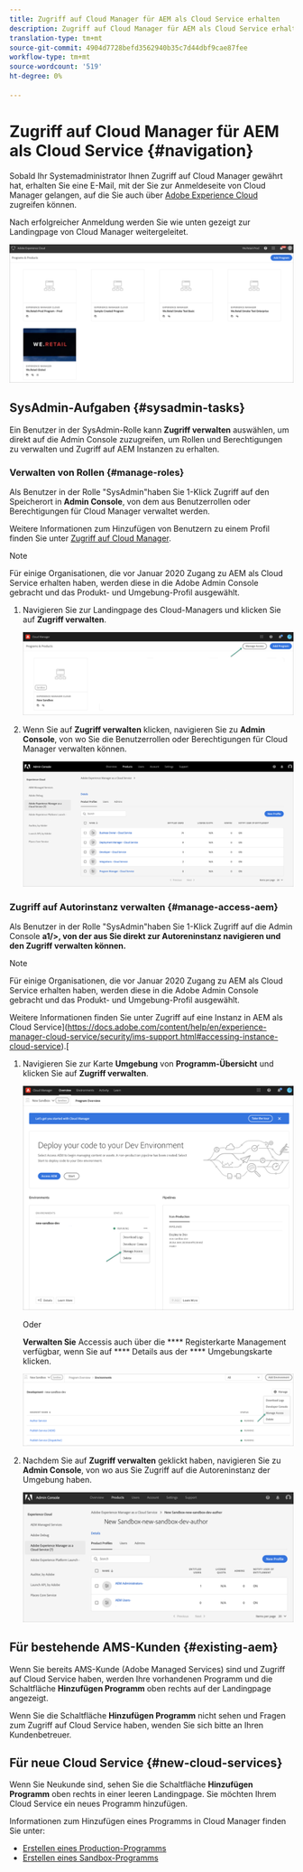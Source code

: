 ```yaml
---
title: Zugriff auf Cloud Manager für AEM als Cloud Service erhalten
description: Zugriff auf Cloud Manager für AEM als Cloud Service erhalten
translation-type: tm+mt
source-git-commit: 4904d7728befd3562940b35c7d44dbf9cae87fee
workflow-type: tm+mt
source-wordcount: '519'
ht-degree: 0%

---
```



# Zugriff auf Cloud Manager für AEM als Cloud Service {#navigation}

Sobald Ihr Systemadministrator Ihnen Zugriff auf Cloud Manager gewährt hat, erhalten Sie eine E-Mail, mit der Sie zur Anmeldeseite von Cloud Manager gelangen, auf die Sie auch über [Adobe Experience Cloud](https://my.cloudmanager.adobe.com/) zugreifen können.

Nach erfolgreicher Anmeldung werden Sie wie unten gezeigt zur Landingpage von Cloud Manager weitergeleitet.

![](assets/first_timelogin1.png)

## SysAdmin-Aufgaben {#sysadmin-tasks}

Ein Benutzer in der SysAdmin-Rolle kann **Zugriff verwalten** auswählen, um direkt auf die Admin Console zuzugreifen, um Rollen und Berechtigungen zu verwalten und Zugriff auf AEM Instanzen zu erhalten.

### Verwalten von Rollen {#manage-roles}

Als Benutzer in der Rolle &quot;SysAdmin&quot;haben Sie 1-Klick Zugriff auf den Speicherort in **Admin Console**, von dem aus Benutzerrollen oder Berechtigungen für Cloud Manager verwaltet werden.

Weitere Informationen zum Hinzufügen von Benutzern zu einem Profil finden Sie unter [Zugriff auf Cloud Manager](https://docs.adobe.com/content/help/en/experience-manager-cloud-service/security/ims-support.html#accessing-cloud-manager).

>[!NOTE]
>Für einige Organisationen, die vor Januar 2020 Zugang zu AEM als Cloud Service erhalten haben, werden diese in die Adobe Admin Console gebracht und das Produkt- und Umgebung-Profil ausgewählt.

1. Navigieren Sie zur Landingpage des Cloud-Managers und klicken Sie auf **Zugriff verwalten**.

   ![](assets/sys-admin5.png)

1. Wenn Sie auf **Zugriff verwalten** klicken, navigieren Sie zu **Admin Console**, von wo Sie die Benutzerrollen oder Berechtigungen für Cloud Manager verwalten können.

   ![](assets/sys-admin1.png)

### Zugriff auf Autorinstanz verwalten {#manage-access-aem}

Als Benutzer in der Rolle &quot;SysAdmin&quot;haben Sie 1-Klick Zugriff auf die Admin Console **a1/>, von der aus Sie direkt zur Autoreninstanz navigieren und den Zugriff verwalten können.**

>[!NOTE]
>Für einige Organisationen, die vor Januar 2020 Zugang zu AEM als Cloud Service erhalten haben, werden diese in die Adobe Admin Console gebracht und das Produkt- und Umgebung-Profil ausgewählt.

Weitere Informationen finden Sie unter Zugriff auf eine Instanz in AEM als Cloud Service](https://docs.adobe.com/content/help/en/experience-manager-cloud-service/security/ims-support.html#accessing-instance-cloud-service).[

1. Navigieren Sie zur Karte **Umgebung** von **Programm-Übersicht** und klicken Sie auf **Zugriff verwalten**.

   ![](assets/sys-admin6.png)

   Oder

   **Verwalten Sie** Accessis auch über die  **** Registerkarte Management verfügbar, wenn Sie auf  **** Details aus der  **** Umgebungskarte klicken.

   ![](assets/sys-admin4.png)

1. Nachdem Sie auf **Zugriff verwalten** geklickt haben, navigieren Sie zu **Admin Console**, von wo aus Sie Zugriff auf die Autoreninstanz der Umgebung haben.

   ![](assets/sys-admin-2.png)

## Für bestehende AMS-Kunden {#existing-aem}

Wenn Sie bereits AMS-Kunde (Adobe Managed Services) sind und Zugriff auf Cloud Service haben, werden Ihre vorhandenen Programm und die Schaltfläche **Hinzufügen Programm** oben rechts auf der Landingpage angezeigt.

Wenn Sie die Schaltfläche **Hinzufügen Programm** nicht sehen und Fragen zum Zugriff auf Cloud Service haben, wenden Sie sich bitte an Ihren Kundenbetreuer.

## Für neue Cloud Service {#new-cloud-services}

Wenn Sie Neukunde sind, sehen Sie die Schaltfläche **Hinzufügen Programm** oben rechts in einer leeren Landingpage. Sie möchten Ihrem Cloud Service ein neues Programm hinzufügen.

Informationen zum Hinzufügen eines Programms in Cloud Manager finden Sie unter:
* [Erstellen eines Production-Programms](/help/onboarding/getting-access-to-aem-in-cloud/creating-production-program.md)
* [Erstellen eines Sandbox-Programms](/help/onboarding/getting-access-to-aem-in-cloud/creating-sandbox-program.md)

